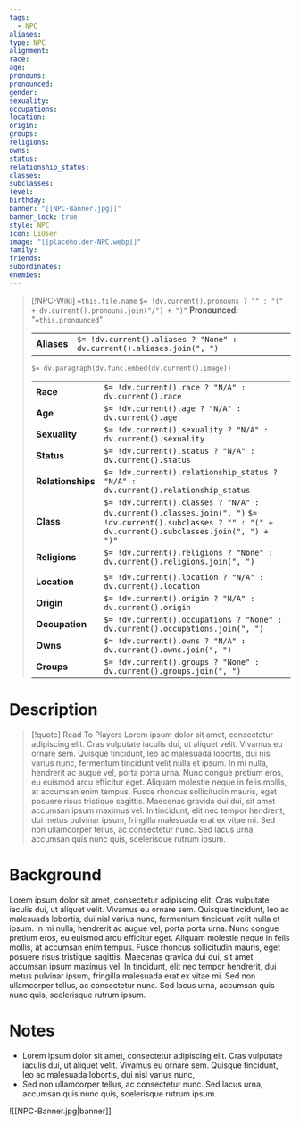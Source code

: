 ```yaml
---
tags:
  - NPC
aliases: 
type: NPC
alignment: 
race: 
age: 
pronouns: 
pronounced: 
gender: 
sexuality: 
occupations: 
location: 
origin: 
groups: 
religions: 
owns: 
status: 
relationship_status: 
classes: 
subclasses: 
level: 
birthday: 
banner: "[[NPC-Banner.jpg]]"
banner_lock: true
style: NPC
icon: LiUser
image: "[[placeholder-NPC.webp]]"
family: 
friends: 
subordinates: 
enemies:
---
```

>[!NPC-Wiki] `=this.file.name` `$= !dv.current().pronouns ? "" : "(" + dv.current().pronouns.join("/") + ")"`
> **Pronounced:**  "`=this.pronounced`"
> 
> |             |                                                                        |
> |:----------- |:---------------------------------------------------------------------- |
> | **Aliases** | `$= !dv.current().aliases ? "None" : dv.current().aliases.join(", ") ` |
>`$= dv.paragraph(dv.func.embed(dv.current().image))`
>
> |                   |                                                                                                                                                          |
> |:----------------- |:-------------------------------------------------------------------------------------------------------------------------------------------------------- |
> | **Race**          | `$= !dv.current().race ? "N/A" : dv.current().race`                                                                                                      |
> | **Age**           | `$= !dv.current().age ? "N/A" : dv.current().age`                                                                                                        |
> | **Sexuality**     | `$= !dv.current().sexuality ? "N/A" : dv.current().sexuality`                                                                                            |
> | **Status**        | `$= !dv.current().status ? "N/A" : dv.current().status`                                                                                                  |
> | **Relationships** | `$= !dv.current().relationship_status ? "N/A" : dv.current().relationship_status`                                                                        |
> | **Class**         | `$= !dv.current().classes ? "N/A" : dv.current().classes.join(", ")` `$= !dv.current().subclasses ? "" : "(" + dv.current().subclasses.join(", ") + ")"` |
> | **Religions**     | `$= !dv.current().religions ? "None" : dv.current().religions.join(", ")`                                                                                |
> |                   |                                                                                                                                                          |
> | **Location**      | `$= !dv.current().location ? "N/A" : dv.current().location`                                                                                              |
> | **Origin**        | `$= !dv.current().origin ? "N/A" : dv.current().origin`                                                                                                  |
> | **Occupation**    | `$= !dv.current().occupations ? "None" : dv.current().occupations.join(", ")`                                                                            |
> | **Owns**          | `$= !dv.current().owns ? "N/A" : dv.current().owns.join(", ")`                                                                                           |
> | **Groups**        | `$= !dv.current().groups ? "None" : dv.current().groups.join(", ")`                                                                                      |
# Description
>[!quote] Read To Players
>Lorem ipsum dolor sit amet, consectetur adipiscing elit. Cras vulputate iaculis dui, ut aliquet velit. Vivamus eu ornare sem. Quisque tincidunt, leo ac malesuada lobortis, dui nisl varius nunc, fermentum tincidunt velit nulla et ipsum. In mi nulla, hendrerit ac augue vel, porta porta urna. Nunc congue pretium eros, eu euismod arcu efficitur eget. Aliquam molestie neque in felis mollis, at accumsan enim tempus. Fusce rhoncus sollicitudin mauris, eget posuere risus tristique sagittis. Maecenas gravida dui dui, sit amet accumsan ipsum maximus vel. In tincidunt, elit nec tempor hendrerit, dui metus pulvinar ipsum, fringilla malesuada erat ex vitae mi. Sed non ullamcorper tellus, ac consectetur nunc. Sed lacus urna, accumsan quis nunc quis, scelerisque rutrum ipsum.
# Background
Lorem ipsum dolor sit amet, consectetur adipiscing elit. Cras vulputate iaculis dui, ut aliquet velit. Vivamus eu ornare sem. Quisque tincidunt, leo ac malesuada lobortis, dui nisl varius nunc, fermentum tincidunt velit nulla et ipsum. In mi nulla, hendrerit ac augue vel, porta porta urna. Nunc congue pretium eros, eu euismod arcu efficitur eget. Aliquam molestie neque in felis mollis, at accumsan enim tempus. Fusce rhoncus sollicitudin mauris, eget posuere risus tristique sagittis. Maecenas gravida dui dui, sit amet accumsan ipsum maximus vel. In tincidunt, elit nec tempor hendrerit, dui metus pulvinar ipsum, fringilla malesuada erat ex vitae mi. Sed non ullamcorper tellus, ac consectetur nunc. Sed lacus urna, accumsan quis nunc quis, scelerisque rutrum ipsum.
# Notes
- Lorem ipsum dolor sit amet, consectetur adipiscing elit. Cras vulputate iaculis dui, ut aliquet velit. Vivamus eu ornare sem. Quisque tincidunt, leo ac malesuada lobortis, dui nisl varius nunc, 
- Sed non ullamcorper tellus, ac consectetur nunc. Sed lacus urna, accumsan quis nunc quis, scelerisque rutrum ipsum.


![[NPC-Banner.jpg|banner]]
